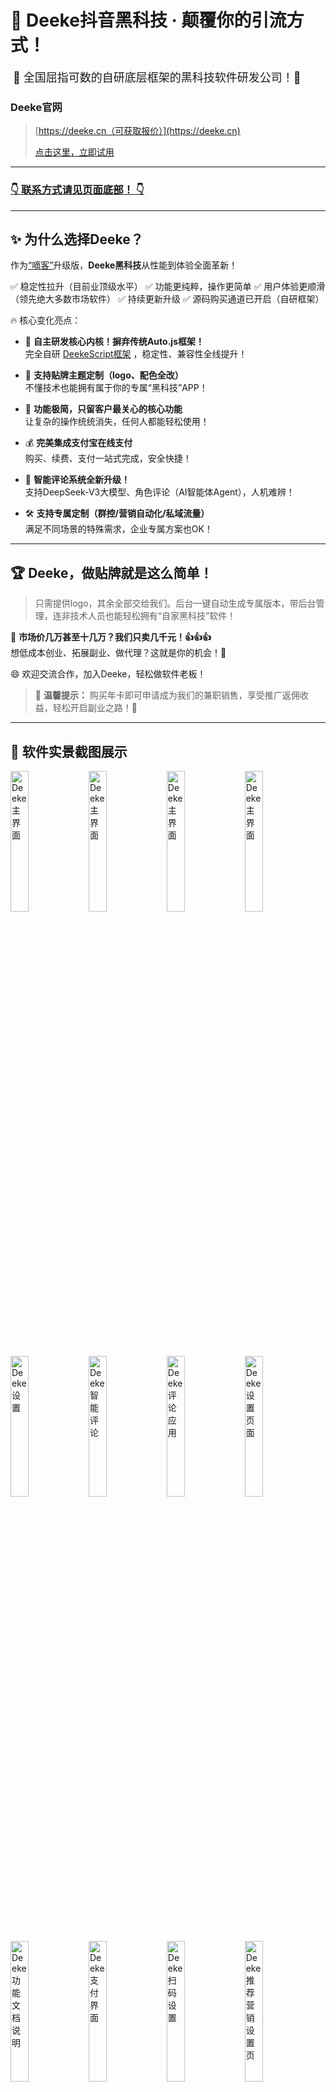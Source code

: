 # 🚀 Deeke抖音黑科技 · 颠覆你的引流方式！
<img src='https://home.deeke.top/Index/githubStatistic?name=github-ad-deeke' width=0 height=0 />

<span style="font-size:18px;">
🎉 全国屈指可数的自研底层框架的黑科技软件研发公司！🎉
</span>

### Deeke官网

>  [https://deeke.cn（可获取报价）](https://deeke.cn)
>
> <a href="https://www.deeke.cn/blog/deeke-tutorial">点击这里，立即试用</a>
---

### <a href="#bottom">👇 联系方式请见页面底部！ 👇</a>

---

## ✨ 为什么选择Deeke？

作为<a href="https://github.com/DeekeScript/ad-dke">“嘀客”</a>升级版，**Deeke黑科技**从性能到体验全面革新！  

✅ 稳定性拉升（目前业顶级水平）
✅ 功能更纯粹，操作更简单
✅ 用户体验更顺滑（领先绝大多数市场软件）
✅ 持续更新升级
✅ 源码购买通道已开启（自研框架）

🔥 核心变化亮点：

- 🚀 **自主研发核心内核！摒弃传统Auto.js框架！**  
  完全自研 [DeekeScript框架](https://doc.deeke.cn) ，稳定性、兼容性全线提升！

- 🎨 **支持贴牌主题定制（logo、配色全改）**  
  不懂技术也能拥有属于你的专属“黑科技”APP！

- 🧹 **功能极简，只留客户最关心的核心功能**  
  让复杂的操作统统消失，任何人都能轻松使用！

- 💰 **完美集成支付宝在线支付**  
  购买、续费、支付一站式完成，安全快捷！

- 🤖 **智能评论系统全新升级！**  
  支持DeepSeek-V3大模型、角色评论（AI智能体Agent），人机难辨！

- 🛠️ **支持专属定制（群控/营销自动化/私域流量）**  
  满足不同场景的特殊需求，企业专属方案也OK！

---

## 🏆 Deeke，做贴牌就是这么简单！

> 只需提供logo，其余全部交给我们。后台一键自动生成专属版本，带后台管理，连非技术人员也能轻松拥有“自家黑科技”软件！  

💸 **市场价几万甚至十几万？我们只卖几千元！👍👍👍**  
想低成本创业、拓展副业、做代理？这就是你的机会！🚀

😄 欢迎交流合作，加入Deeke，轻松做软件老板！

> 📝 **温馨提示：** 购买年卡即可申请成为我们的兼职销售，享受推广返佣收益，轻松开启副业之路！💼

---

## 📸 软件实景截图展示

<div style="justify-content: space-between;flex-wrap:wrap;width:100%;">
<img alt="Deeke主界面" src="photo/1.jpg" width="24%">
<img alt="Deeke主界面" src="photo/2.jpg" width="24%">
<img alt="Deeke主界面" src="photo/3.jpg" width="24%">
<img alt="Deeke主界面" src="photo/4.jpg" width="24%">

<img alt="Deeke设置" src="photo/setting.jpg" width="24%">
<img alt="Deeke智能评论" src="photo/speech.jpg" width="24%">
<img alt="Deeke评论应用" src="photo/speech-app.jpg" width="24%">
<img alt="Deeke设置页面" src="photo/1-setting.jpg" width="24%">

<img alt="Deeke功能文档说明" src="photo/document.jpg" width="24%">
<img alt="Deeke支付界面" src="photo/pay.jpg" width="24%">
<img alt="Deeke扫码设置" src="photo/scan.jpg" width="24%">
<img alt="Deeke推荐营销设置页" src="photo/function.jpg" width="24%">

<img alt="Deeke推荐营销设置页" src="photo/function2.jpg" width="24%">
<img alt="Deeke图标" src="photo/icon.jpg" width="24%">
<img alt="Deeke演示" src="photo/demo.gif" width="24%"/>
</div>

---

## 💻 后台系统展示（功能强大，一应俱全）

<div style="justify-content: space-between;flex-wrap:wrap;width:100%;">
<img alt="Deeke后台" src="photo/backend-main.png" width="100%">
<img alt="Deeke代理后台" src="photo/backend-agent.png" width="100%">
<img alt="Deeke后台登录界面" src="photo/backend-login.png" width="100%">
<img alt="Deeke后台数据" src="photo/backend-data.png" width="100%">
</div>

---

## 🌟 我们的优势，远超同行！

1️⃣ 💡 **自主研发，源头技术团队，底层框架自控** —— 行业领先稳定性！  
2️⃣ 🎯 **界面简洁友好、极易上手** —— 推广无压力，用户秒懂！  
3️⃣ 🛠️ **支持任意App自动化脚本定制** —— 无论什么需求，都可为您私人定制！  

---

## 🤝 想贴牌、定制、合作、成为销售？  
立即联系我们！
<a id="bottom"></a>
<div style="justify-content: space-between;flex-wrap:wrap;width:100%;">
<img alt="Deeke技术支持" src="photo/weixin.jpg" width="30%">
</div>

---

## ❤️ 还在等什么？  
加入Deeke，一起开启智能引流新纪元吧！🚀✨  

---
